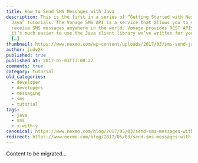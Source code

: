 ```yaml
---
title: How to Send SMS Messages with Java
description: This is the first in a series of “Getting Started with Nexmo and
  Java” tutorials. The Vonage SMS API is a service that allows you to send and
  receive SMS messages anywhere in the world. Vonage provides REST APIs, but
  it’s much easier to use the Java client library we’ve written for you. In this
  […]
thumbnail: https://www.nexmo.com/wp-content/uploads/2017/03/sms-send-java.png
author: judy2k
published: true
published_at: 2017-05-03T13:00:27
comments: true
category: tutorial
old_categories:
  - developer
  - developers
  - messaging
  - sms
  - tutorial
tags:
  - java
  - sms
  - x-with-y
canonical: https://www.nexmo.com/blog/2017/05/03/send-sms-messages-with-java-dr
redirect: https://www.nexmo.com/blog/2017/05/03/send-sms-messages-with-java-dr
---
```

Content to be migrated...